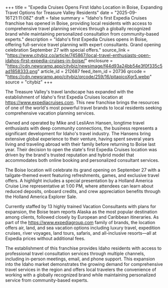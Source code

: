 +++
title = "Expedia Cruises Opens First Idaho Location in Boise, Expanding Travel Options for Treasure Valley Residents"
date = "2025-09-16T21:11:08Z"
draft = false
summary = "Idaho's first Expedia Cruises franchise has opened in Boise, providing local residents with access to comprehensive travel planning services through a globally recognized brand while maintaining personalized consultation from community-based experts."
description = "Idaho's first Expedia Cruises opens in Boise, offering full-service travel planning with expert consultants. Grand opening celebration September 27 with special offers."
source_link = "https://www.citybiz.co/article/745867/local-travel-enthusiasts-open-idahos-first-expedia-cruises-in-boise/"
enclosure = "https://cdn.newsramp.app/citybiz/newsimage/f44d93a24bb54e3f0f335c5ad1858333.png"
article_id = 212687
feed_item_id = 20736
qrcode = "https://cdn.newsramp.app/citybiz/qrcode/259/16/pitapicoXgr5.webp"
source = "citybiz"
+++

<p>The Treasure Valley's travel landscape has expanded with the establishment of Idaho's first Expedia Cruises location at <a href="https://www.expediacruises.com" rel="nofollow" target="_blank">https://www.expediacruises.com</a>. This new franchise brings the resources of one of the world's most powerful travel brands to local residents seeking comprehensive vacation planning services.</p><p>Owned and operated by Mike and LesliAnn Hansen, longtime travel enthusiasts with deep community connections, the business represents a significant development for Idaho's travel industry. The Hansens bring extensive global experience to their venture, having spent several years living and traveling abroad with their family before returning to Boise last year. Their decision to open the state's first Expedia Cruises location was driven by the brand's trusted reputation and hybrid model that accommodates both online booking and personalized consultant services.</p><p>The Boise location will celebrate its grand opening on September 27 with a tailgate-themed event featuring refreshments, games, and exclusive travel offers. A highlight includes a special presentation by a Holland America Cruise Line representative at 1:00 PM, where attendees can learn about reduced deposits, onboard credits, and crew appreciation benefits through the Holland America Explorer Sale.</p><p>Currently staffed by 13 highly trained Vacation Consultants with plans for expansion, the Boise team reports Alaska as the most popular destination among clients, followed closely by European and Caribbean itineraries. As part of the <a href="https://www.expediagroup.com" rel="nofollow" target="_blank">https://www.expediagroup.com</a> family of brands, the location offers air, land, and sea vacation options including luxury travel, expedition cruises, river voyages, land tours, safaris, and all-inclusive resorts—all at Expedia prices without additional fees.</p><p>The establishment of this franchise provides Idaho residents with access to professional travel consultation services through multiple channels, including in-person meetings, email, and phone support. This expansion into the Idaho market demonstrates the growing demand for comprehensive travel services in the region and offers local travelers the convenience of working with a globally recognized brand while maintaining personalized service from community-based experts.</p>